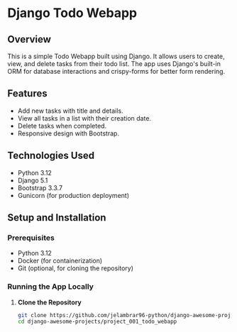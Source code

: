 # Django Todo Webapp

## Overview

This is a simple Todo Webapp built using Django. It allows users to create, view, and delete tasks from their todo list. The app uses Django's built-in ORM for database interactions and crispy-forms for better form rendering.

## Features

- Add new tasks with title and details.
- View all tasks in a list with their creation date.
- Delete tasks when completed.
- Responsive design with Bootstrap.

## Technologies Used

- Python 3.12
- Django 5.1
- Bootstrap 3.3.7
- Gunicorn (for production deployment)

## Setup and Installation

### Prerequisites

- Python 3.12
- Docker (for containerization)
- Git (optional, for cloning the repository)

### Running the App Locally

1. **Clone the Repository**

   ```bash
   git clone https://github.com/jelambrar96-python/django-awesome-projects.git
   cd django-awesome-projects/project_001_todo_webapp
